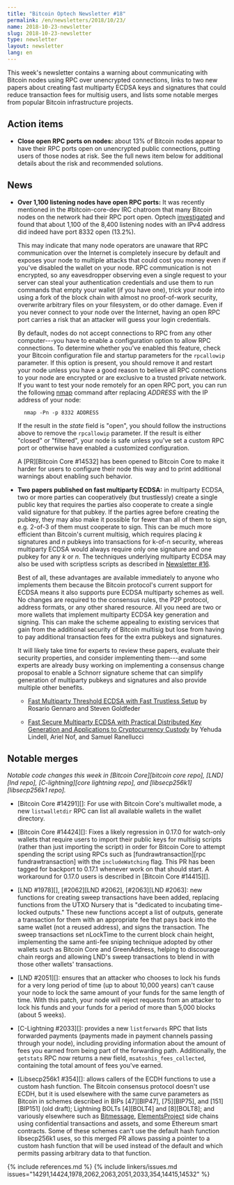 ```yaml
---
title: "Bitcoin Optech Newsletter #18"
permalink: /en/newsletters/2018/10/23/
name: 2018-10-23-newsletter
slug: 2018-10-23-newsletter
type: newsletter
layout: newsletter
lang: en
---
```

This week's newsletter contains a warning about communicating with
Bitcoin nodes using RPC over unencrypted connections, links to two new papers
about creating fast multiparty ECDSA keys and signatures that could reduce
transaction fees for multisig users, and lists some notable merges from
popular Bitcoin infrastructure projects.

## Action items

- **Close open RPC ports on nodes:** about 13% of Bitcoin
  nodes appear to have their RPC ports open on unencrypted public
  connections, putting users of those nodes at risk.  See the full news
  item below for additional details about the risk and recommended
  solutions.

## News

- **Over 1,100 listening nodes have open RPC ports:** It was recently
  mentioned in the #bitcoin-core-dev IRC chatroom that many Bitcoin
  nodes on the network had their RPC port open.  Optech
  [investigated][port scan summary] and found that about 1,100 of the
  8,400 listening nodes with an IPv4 address did indeed have port 8332
  open (13.2%).

    This may indicate that many node operators are unaware that RPC
    communication over the Internet is completely insecure by default
    and exposes your node to multiple attacks that could cost you money
    even if you've disabled the wallet on your node.  RPC communication
    is not encrypted, so any eavesdropper observing even a single request
    to your server can steal your authentication credentials and use them
    to run commands that empty your wallet (if you have one), trick your
    node into using a fork of the block chain with almost no
    proof-of-work security, overwrite arbitrary files on your
    filesystem, or do other damage.  Even if you never connect to your
    node over the Internet, having an open RPC port carries a risk that
    an attacker will guess your login credentials.

    By default, nodes do not accept connections to RPC from any other
    computer---you have to enable a configuration option to allow RPC
    connections.  To determine whether you've enabled this feature,
    check your Bitcoin configuration file and startup parameters for the
    `rpcallowip` parameter.  If this option is present, you should
    remove it and restart your node unless you have a good reason to
    believe all RPC connections to your node are encrypted or are
    exclusive to a trusted private network.  If you want to test your
    node remotely for an open RPC port, you can run the following
    [nmap][] command after replacing *ADDRESS* with the IP address of
    your node:

        nmap -Pn -p 8332 ADDRESS

    If the result in the *state* field is "open", you should follow the
    instructions above to remove the `rpcallowip` parameter.  If the
    result is either "closed" or "filtered", your node is safe unless
    you've set a custom RPC port or otherwise have enabled a customized
    configuration.

    A [PR][Bitcoin Core #14532] has been opened to Bitcoin Core to make
    it harder for users to configure their node this way and to print
    additional warnings about enabling such behavior.

- **Two papers published on fast multiparty ECDSA:** in multiparty
  ECDSA, two or more parties can cooperatively (but trustlessly) create
  a single public key that requires the parties also cooperate to create
  a single valid signature for that pubkey.  If the parties agree before
  creating the pubkey, they may also make it possible for fewer than all
  of them to sign, e.g. 2-of-3 of them must cooperate to sign.  This can
  be much more efficient than Bitcoin's current multisig, which requires
  placing *k* signatures and *n* pubkeys into transactions for k-of-n
  security, whereas multiparty ECDSA would always require only one
  signature and one pubkey for any *k* or *n*.  The techniques
  underlying multiparty ECDSA may also be used with scriptless scripts
  as described in [Newsletter #16][news16 mpecdsa].

    Best of all, these advantages are available immediately to anyone
    who implements them because the Bitcoin protocol's current support
    for ECDSA means it also supports pure ECDSA multiparty schemes as
    well.  No changes are required to the consensus rules, the P2P
    protocol, address formats, or any other shared resource.  All you
    need are two or more wallets that implement multiparty ECDSA key
    generation and signing.  This can make the scheme appealing to
    existing services that gain from the additional security of Bitcoin
    multisig but lose from having to pay additional transaction fees for
    the extra pubkeys and signatures.

    It will likely take time for experts to review these papers,
    evaluate their security properties, and consider implementing
    them---and some experts are already busy working on implementing a
    consensus change proposal to enable a Schnorr signature
    scheme that can simplify generation of multiparty pubkeys and signatures
    and also provide multiple other benefits.

    - [Fast Multiparty Threshold ECDSA with Fast Trustless Setup][mpecdsa goldfeder] by Rosario Gennaro and Steven Goldfeder

    - [Fast Secure Multiparty ECDSA with Practical Distributed Key Generation and Applications to Cryptocurrency Custody][mpecdsa lindell] by Yehuda Lindell, Ariel Nof, and Samuel Ranellucci

[mpecdsa goldfeder]: http://stevengoldfeder.com/papers/GG18.pdf
[mpecdsa lindell]: https://eprint.iacr.org/2018/987.pdf

## Notable merges

*Notable code changes this week in [Bitcoin Core][bitcoin core repo],
[LND][lnd repo], [C-lightning][core lightning repo], and [libsecp256k1][libsecp256k1
repo].*

- [Bitcoin Core #14291][]: For use with Bitcoin Core's multiwallet mode,
  a new `listwalletdir` RPC can list all available wallets in the wallet
  directory.

- [Bitcoin Core #14424][]: Fixes a likely regression in 0.17.0 for
  watch-only wallets that require users to import their public keys for
  multisig scripts (rather than just importing the script) in order for
  Bitcoin Core to attempt spending the script using RPCs such as
  [fundrawtransaction][rpc fundrawtransaction] with the
  `includeWatching` flag.  This PR has been tagged for backport to
  0.17.1 whenever work on that should start.  A workaround for 0.17.0
  users is described in [Bitcoin Core #14415][].

- [LND #1978][], [#2062][LND #2062], [#2063][LND #2063]: new functions
  for creating sweep transactions have been added, replacing functions
  from the UTXO Nursery that is "dedicated to incubating time-locked
  outputs."  These new functions accept a list of outputs, generate a
  transaction for them with an appropriate fee that pays back into the
  same wallet (not a reused address), and signs the transaction.  The
  sweep transactions set nLockTime to the current block chain height,
  implementing the same anti-fee sniping technique adopted by other
  wallets such as Bitcoin Core and GreenAddress, helping to discourage
  chain reorgs and allowing LND's sweep transactions to blend in with
  those other wallets' transactions.

- [LND #2051][]: ensures that an attacker who chooses to lock his funds
  for a very long period of time (up to about 10,000 years) can't cause
  your node to lock the same amount of your funds for the same length of
  time.  With this patch, your node will reject requests from an
  attacker to lock his funds and your funds for a period of more than
  5,000 blocks (about 5 weeks).

- [C-Lightning #2033][]: provides a new `listforwards` RPC that lists
  forwarded payments (payments made in payment channels passing through
  your node), including providing information about the amount of fees
  you earned from being part of the forwarding path.  Additionally, the
  `getstats` RPC now returns a new field, `msatoshis_fees_collected`,
  containing the total amount of fees you've earned.

- [Libsecp256k1 #354][]: allows callers of the ECDH functions to use a
  custom hash function.  The Bitcoin consensus protocol doesn't use
  ECDH, but it is used elsewhere with the same curve parameters as
  Bitcoin in schemes described in BIPs [47][BIP47], [75][BIP75], and
  [151][BIP151] (old draft); Lightning BOLTs [4][BOLT4] and [8][BOLT8];
  and variously elsewhere such as [Bitmessage][], [ElementsProject][]
  side chains using confidential transactions and assets, and some
  Ethereum smart contracts.  Some of these schemes can't use the default
  hash function libsecp256k1 uses, so this merged PR allows passing a
  pointer to a custom hash function that will be used instead of the
  default and which permits passing arbitrary data to that function.

{% include references.md %}
{% include linkers/issues.md issues="14291,14424,1978,2062,2063,2051,2033,354,14415,14532" %}

[bitmessage]: https://bitmessage.org/wiki/Encryption
[elementsproject]: https://elementsproject.org/
[port scan summary]: https://gist.github.com/harding/bf6115a567e80ba5e737242b91c97db2
[nmap]: https://nmap.org/download.html
[news16 mpecdsa]: /en/newsletters/2018/10/09/#multiparty-ecdsa-for-scriptless-lightning-network-payment-channels
